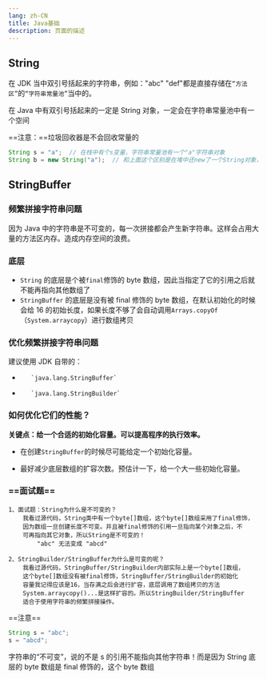 ```yaml
---
lang: zh-CN
title: Java基础
description: 页面的描述
---
```


## String

在 JDK 当中双引号括起来的字符串，例如："abc" "def"都是直接存储在`“方法区”`的`“字符串常量池”`当中的。

在 Java 中有双引号括起来的一定是 String 对象，一定会在字符串常量池中有一个空间

==注意：==垃圾回收器是不会回收常量的

```java
String s = "a";  // 在栈中有个s变量，字符串常量池有一个"a"字符串对象
String b = new String("a");  // 和上面这个区别是在堆中还new了一个String对象，存的引用指向方法区中的"a"
```

## StringBuffer

### 频繁拼接字符串问题

因为 Java 中的字符串是不可变的，每一次拼接都会产生新字符串。这样会占用大量的方法区内存。造成内存空间的浪费。

### 底层

-   `String` 的底层是个被`final`修饰的 byte 数组，因此当指定了它的引用之后就不能再指向其他数组了
-   `StringBuffer` 的底层是没有被 final 修饰的 byte 数组，在默认初始化的时候会给 16 的初始长度，如果长度不够了会自动调用`Arrays.copyOf`（`System.arraycopy`）进行数组拷贝

### 优化频繁拼接字符串问题

建议使用 JDK 自带的：

-        `java.lang.StringBuffer`
-        `java.lang.StringBuilder`

### 如何优化它们的性能？

**关键点：给一个合适的初始化容量。可以提高程序的执行效率。**

-   在创建`StringBuffer`的时候尽可能给定一个初始化容量。

-   最好减少底层数组的扩容次数。预估计一下，给一个大一些初始化容量。

### ==面试题==

```
1、面试题：String为什么是不可变的？
    我看过源代码，String类中有一个byte[]数组，这个byte[]数组采用了final修饰，
    因为数组一旦创建长度不可变。并且被final修饰的引用一旦指向某个对象之后，不
    可再指向其它对象，所以String是不可变的！
        "abc" 无法变成 "abcd"

2、StringBuilder/StringBuffer为什么是可变的呢？
    我看过源代码，StringBuffer/StringBuilder内部实际上是一个byte[]数组，
    这个byte[]数组没有被final修饰，StringBuffer/StringBuilder的初始化
    容量我记得应该是16，当存满之后会进行扩容，底层调用了数组拷贝的方法
    System.arraycopy()...是这样扩容的。所以StringBuilder/StringBuffer
    适合于使用字符串的频繁拼接操作。
```

==注意==

```java
String s = "abc";
s = "abcd";
```

字符串的“不可变”，说的不是 s 的引用不能指向其他字符串！而是因为 String 底层的 byte 数组是 final 修饰的，这个 byte 数组
